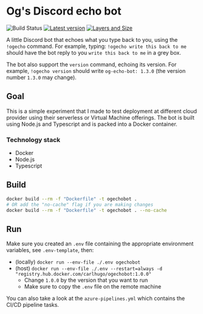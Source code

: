 # Og's Discord echo bot

![Build Status](https://forevolve.visualstudio.com/DiscordBotsBuilds/_apis/build/status/for-the-new-order.og-echo-bot?branchName=master)
[![Latest version](https://images.microbadger.com/badges/version/carlhugo/ogechobot.svg)](https://microbadger.com/images/carlhugo/ogechobot)
[![Layers and Size](https://images.microbadger.com/badges/image/carlhugo/ogechobot.svg)](https://microbadger.com/images/carlhugo/ogechobot)

A little Discord bot that echoes what you type back to you, using the `!ogecho` command. For example, typing: `!ogecho write this back to me` should have the bot reply to you `write this back to me` in a grey box.

The bot also support the `version` command, echoing its version. For example, `!ogecho version` should write `og-echo-bot: 1.3.0` (the version number `1.3.0` may change).

## Goal

This is a simple experiment that I made to test deployment at different cloud provider using their serverless or Virtual Machine offerings.
The bot is built using Node.js and Typescript and is packed into a Docker container.

### Technology stack

-   Docker
-   Node.js
-   Typescript

## Build

```bash
docker build --rm -f "Dockerfile" -t ogechobot .
# OR add the "no-cache" flag if you are making changes
docker build --rm -f "Dockerfile" -t ogechobot . --no-cache
```

## Run

Make sure you created an `.env` file containing the appropriate environment variables, see `.env-template`, then:

-   (locally) `docker run --env-file ./.env ogechobot`
-   (host) `docker run --env-file ./.env --restart=always -d "registry.hub.docker.com/carlhugo/ogechobot:1.0.0"`
    -   Change `1.0.0` by the version that you want to run
    -   Make sure to copy the `.env` file on the remote machine

You can also take a look at the `azure-pipelines.yml` which contains the CI/CD pipeline tasks.

